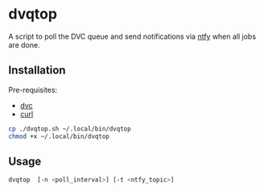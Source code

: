 # dvqtop

A script to poll the DVC queue and send notifications via [ntfy](https://ntfy.sh) when all jobs are done.


## Installation

Pre-requisites:
- [dvc](https://dvc.org)
- [curl](https://curl.se)

```sh
cp ./dvqtop.sh ~/.local/bin/dvqtop
chmod +x ~/.local/bin/dvqtop
```

## Usage

```sh
dvqtop  [-n <poll_interval>] [-t <ntfy_topic>]
```